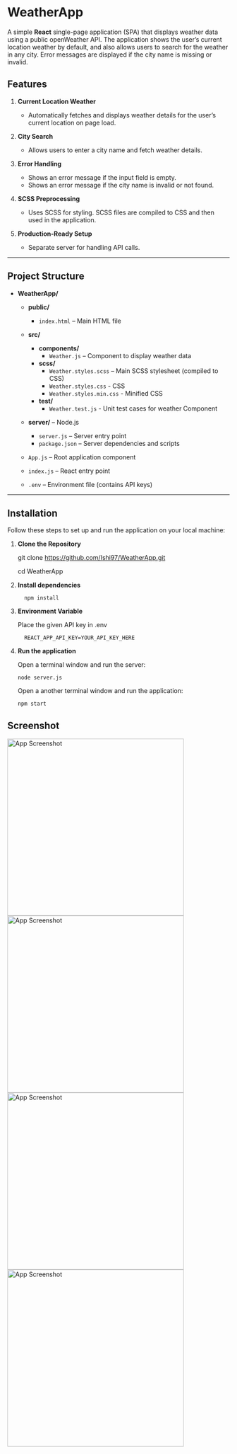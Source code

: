 # WeatherApp

A simple **React** single-page application (SPA) that displays weather data using a public openWeather API. The application shows the user’s current location weather by default, and also allows users to search for the weather in any city. Error messages are displayed if the city name is missing or invalid.



## Features

1. **Current Location Weather**  
   - Automatically fetches and displays weather details for the user’s current location on page load.

2. **City Search**  
   - Allows users to enter a city name and fetch weather details.

3. **Error Handling**  
   - Shows an error message if the input field is empty.  
   - Shows an error message if the city name is invalid or not found.

4. **SCSS Preprocessing**  
   - Uses SCSS for styling. SCSS files are compiled to CSS and then used in the application.

5. **Production-Ready Setup**  
   - Separate server for handling API calls.
  
---

## Project Structure

- **WeatherApp/**
    - **public/**
      - `index.html` – Main HTML file
    - **src/**
      - **components/**
        - `Weather.js` – Component to display weather data
      - **scss/**
        - `Weather.styles.scss` – Main SCSS stylesheet (compiled to CSS)
        - `Weather.styles.css`  - CSS 
        - `Weather.styles.min.css` - Minified CSS
      - **test/**
      	- `Weather.test.js` - Unit test cases for weather Component
         
  - **server/** – Node.js
    - `server.js` – Server entry point
    - `package.json` – Server dependencies and scripts
  - `App.js` – Root application component
  - `index.js` – React entry point
  - `.env` – Environment file (contains API keys)
 
---

## Installation 

Follow these steps to set up and run the application on your local machine:

1. **Clone the Repository**
   
   git clone https://github.com/Ishi97/WeatherApp.git
   
   cd WeatherApp

3. **Install dependencies**
     
		 npm install
   
4. **Environment Variable**
   
     Place the given API key in .env
   
		 REACT_APP_API_KEY=YOUR_API_KEY_HERE
      
6. **Run the application**

	Open a terminal window and run the server:

	   node server.js
 
      Open a another terminal window and run the application:
   
	   npm start

 
## Screenshot 
<img src="https://github.com/user-attachments/assets/08f83e4b-bfa0-43a1-9b31-e0c610d9d676" alt="App Screenshot" width="400"/>

<img src="https://github.com/user-attachments/assets/7329ca74-b876-4cc0-93bd-97d8f8381b04" alt="App Screenshot" width="400"/>

<img src="https://github.com/user-attachments/assets/3d67b062-db89-4b55-853b-e732541242cd" alt="App Screenshot" width="400"/>

<img src="https://github.com/user-attachments/assets/7d633e23-9e9a-45b2-8453-8d4ad8303a42" alt="App Screenshot" width="400"/>

